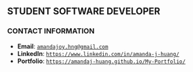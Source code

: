## STUDENT SOFTWARE DEVELOPER

### CONTACT INFORMATION
* **Email**: [`amandajoy.hng@gmail.com`](mailto:amandajoy.hng@gmail.com)
* **LinkedIn**: [`https://www.linkedin.com/in/amanda-j-huang/`](https://www.linkedin.com/in/amanda-j-huang/)
* **Portfolio**: [`https://amandaj-huang.github.io/My-Portfolio/`](https://amandaj-huang.github.io/My-Portfolio/)
